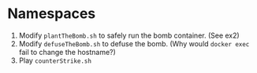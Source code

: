 # Namespaces

1. Modify `plantTheBomb.sh` to safely run the bomb container. (See ex2)
2. Modify `defuseTheBomb.sh` to defuse the bomb. (Why would `docker exec` fail to change the hostname?)
3. Play `counterStrike.sh`
